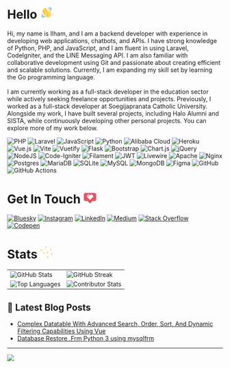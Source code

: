 # Hello <img alt="GIF" height="30px" width="30px" src="./wave-hello.gif" />
Hi, my name is Ilham, and I am a backend developer with experience in developing web applications, chatbots, and APIs. I have strong knowledge of Python, PHP, and JavaScript, and I am fluent in using Laravel, CodeIgniter, and the LINE Messaging API. I am also familiar with collaborative development using Git and passionate about creating efficient and scalable solutions. Currently, I am expanding my skill set by learning the Go programming language.<br><br>I am currently working as a full-stack developer in the education sector while actively seeking freelance opportunities and projects. Previously, I worked as a full-stack developer at Soegijapranata Catholic University. Alongside my work, I have built several projects, including Halo Alumni and SISTA, while continuously developing other personal projects. You can explore more of my work below.

![PHP](https://img.shields.io/badge/php-%23777BB4.svg?style=for-the-badge&logo=php&logoColor=white) ![Laravel](https://img.shields.io/badge/laravel-%23FF2D20.svg?style=for-the-badge&logo=laravel&logoColor=white) ![JavaScript](https://img.shields.io/badge/javascript-%23323330.svg?style=for-the-badge&logo=javascript&logoColor=%23F7DF1E) ![Python](https://img.shields.io/badge/python-3670A0?style=for-the-badge&logo=python&logoColor=ffdd54) ![Alibaba Cloud](https://img.shields.io/badge/AlibabaCloud-%23FF6701.svg?style=for-the-badge&logo=alibabacloud&logoColor=white) ![Heroku](https://img.shields.io/badge/heroku-%23430098.svg?style=for-the-badge&logo=heroku&logoColor=white) ![Vue.js](https://img.shields.io/badge/vue.js-%2335495e.svg?style=for-the-badge&logo=vuedotjs&logoColor=%234FC08D) ![Vite](https://img.shields.io/badge/vite-%23646CFF.svg?style=for-the-badge&logo=vite&logoColor=white) ![Vuetify](https://img.shields.io/badge/Vuetify-1867C0?style=for-the-badge&logo=vuetify&logoColor=AEDDFF) ![Flask](https://img.shields.io/badge/flask-%23000.svg?style=for-the-badge&logo=flask&logoColor=white) ![Bootstrap](https://img.shields.io/badge/bootstrap-%238511FA.svg?style=for-the-badge&logo=bootstrap&logoColor=white) ![Chart.js](https://img.shields.io/badge/chart.js-F5788D.svg?style=for-the-badge&logo=chart.js&logoColor=white) ![jQuery](https://img.shields.io/badge/jquery-%230769AD.svg?style=for-the-badge&logo=jquery&logoColor=white) ![NodeJS](https://img.shields.io/badge/node.js-6DA55F?style=for-the-badge&logo=node.js&logoColor=white) ![Code-Igniter](https://img.shields.io/badge/CodeIgniter-%23EF4223.svg?style=for-the-badge&logo=codeIgniter&logoColor=white) ![Filament](https://img.shields.io/badge/Filament-FFAA00?style=for-the-badge&logoColor=%23000000) ![JWT](https://img.shields.io/badge/JWT-black?style=for-the-badge&logo=JSON%20web%20tokens) ![Livewire](https://img.shields.io/badge/livewire-%234e56a6.svg?style=for-the-badge&logo=livewire&logoColor=white) ![Apache](https://img.shields.io/badge/apache-%23D42029.svg?style=for-the-badge&logo=apache&logoColor=white) ![Nginx](https://img.shields.io/badge/nginx-%23009639.svg?style=for-the-badge&logo=nginx&logoColor=white) ![Postgres](https://img.shields.io/badge/postgres-%23316192.svg?style=for-the-badge&logo=postgresql&logoColor=white) ![MariaDB](https://img.shields.io/badge/MariaDB-003545?style=for-the-badge&logo=mariadb&logoColor=white) ![SQLite](https://img.shields.io/badge/sqlite-%2307405e.svg?style=for-the-badge&logo=sqlite&logoColor=white) ![MySQL](https://img.shields.io/badge/mysql-4479A1.svg?style=for-the-badge&logo=mysql&logoColor=white) ![MongoDB](https://img.shields.io/badge/MongoDB-%234ea94b.svg?style=for-the-badge&logo=mongodb&logoColor=white) ![Figma](https://img.shields.io/badge/figma-%23F24E1E.svg?style=for-the-badge&logo=figma&logoColor=white) ![GitHub](https://img.shields.io/badge/github-%23121011.svg?style=for-the-badge&logo=github&logoColor=white) ![GitHub Actions](https://img.shields.io/badge/github%20actions-%232671E5.svg?style=for-the-badge&logo=githubactions&logoColor=white)

# Get In Touch <img alt="GIF" height="30px" width="30px" src="./love.gif" />
[![Bluesky](https://img.shields.io/badge/bluesky-0285FF?style=for-the-badge&logo=bluesky&logoColor=%23FFFFFF)](https://bsky.app/profile/ilhamriski.com) [![Instagram](https://img.shields.io/badge/Instagram-%23E4405F.svg?style=for-the-badge&logo=Instagram&logoColor=white)](https://instagram.com/ilhamriski) [![LinkedIn](https://img.shields.io/badge/LinkedIn-%230077B5.svg?style=for-the-badge&logo=linkedin&logoColor=white)](https://linkedin.com/in/ilhamriski) [![Medium](https://img.shields.io/badge/Medium-12100E?style=for-the-badge&logo=medium&logoColor=white)](https://medium.com/@@ilhamrisky21) [![Stack Overflow](https://img.shields.io/badge/-Stackoverflow-FE7A16?style=for-the-badge&logo=stack-overflow&logoColor=white)](https://stackoverflow.com/users/9066885) [![Codepen](https://img.shields.io/badge/Codepen-000000?style=for-the-badge&logo=codepen&logoColor=white)](https://codepen.io/ilhamrisky) 

# Stats <img alt="GIF" height="30px" width="30px" src="./stars-twinkle.gif" />
<table>
  <tr>
    <td><img src="https://github-readme-stats.vercel.app/api?username=ilhamrisky&theme=shadow_blue&hide_border=false&include_all_commits=true&count_private=true" alt="GitHub Stats"/></td>
    <td><img src="https://github-readme-streak-stats.herokuapp.com/?user=ilhamrisky&theme=shadow_blue&hide_border=false" alt="GitHub Streak"/></td>
  </tr>
  <tr>
    <td><img src="https://github-readme-stats.vercel.app/api/top-langs/?username=ilhamrisky&theme=shadow_blue&hide_border=false&include_all_commits=true&count_private=true&layout=compact" alt="Top Languages"/></td>
    <td><img src="https://github-contributor-stats.vercel.app/api?username=ilhamrisky&limit=5&theme=shadow_blue&combine_all_yearly_contributions=true" alt="Contributor Stats"/></td>
  </tr>
</table>

<!-- CONTENT-SECTION:START -->
<!-- Portfolio projects will be inserted here -->
<!-- CONTENT-SECTION:END -->

## 📖 Latest Blog Posts
<!-- BLOG-POST-LIST:START -->
- [Complex Datatable With Advanced Search, Order, Sort, And Dynamic Filtering Capabilities Using Vue](https://ilhamriski.com/complex-datatable-with-advanced-search-order-sort-and-dynamic-filtering-capabilities-using-vue/?utm_source=rss&utm_medium=rss&utm_campaign=complex-datatable-with-advanced-search-order-sort-and-dynamic-filtering-capabilities-using-vue)
- [Database Restore .Frm Python 3 using mysqlfrm](https://ilhamriski.com/database-restore-frm-python-3-using-mysqlfrm/?utm_source=rss&utm_medium=rss&utm_campaign=database-restore-frm-python-3-using-mysqlfrm)
<!-- BLOG-POST-LIST:END -->

---
[![](https://visitcount.itsvg.in/api?id=ilhamrisky&icon=0&color=0)](https://visitcount.itsvg.in)
